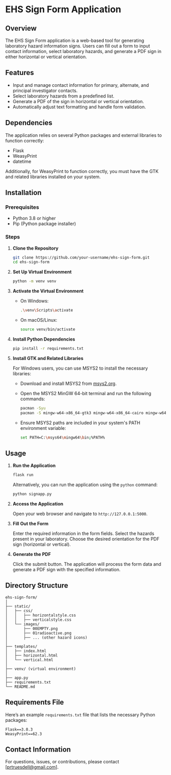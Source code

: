 # EHS Sign Form Application

## Overview

The EHS Sign Form application is a web-based tool for generating laboratory hazard information signs. Users can fill out a form to input contact information, select laboratory hazards, and generate a PDF sign in either horizontal or vertical orientation.

## Features

- Input and manage contact information for primary, alternate, and principal investigator contacts.
- Select laboratory hazards from a predefined list.
- Generate a PDF of the sign in horizontal or vertical orientation.
- Automatically adjust text formatting and handle form validation.

## Dependencies

The application relies on several Python packages and external libraries to function correctly:

- Flask
- WeasyPrint
- datetime

Additionally, for WeasyPrint to function correctly, you must have the GTK and related libraries installed on your system.

## Installation

### Prerequisites

- Python 3.8 or higher
- Pip (Python package installer)

### Steps

1. **Clone the Repository**

   ```sh
   git clone https://github.com/your-username/ehs-sign-form.git
   cd ehs-sign-form
   ```

2. **Set Up Virtual Environment**

   ```sh
   python -m venv venv
   ```

3. **Activate the Virtual Environment**

   - On Windows:

     ```sh
     .\venv\Scripts\activate
     ```

   - On macOS/Linux:

     ```sh
     source venv/bin/activate
     ```

4. **Install Python Dependencies**

   ```sh
   pip install -r requirements.txt
   ```

5. **Install GTK and Related Libraries**

   For Windows users, you can use MSYS2 to install the necessary libraries:

   - Download and install MSYS2 from [msys2.org](https://www.msys2.org/).
   - Open the MSYS2 MinGW 64-bit terminal and run the following commands:

     ```sh
     pacman -Syu
     pacman -S mingw-w64-x86_64-gtk3 mingw-w64-x86_64-cairo mingw-w64-x86_64-gdk-pixbuf2 mingw-w64-x86_64-pango
     ```

   - Ensure MSYS2 paths are included in your system's PATH environment variable:

     ```sh
     set PATH=C:\msys64\mingw64\bin;%PATH%
     ```

## Usage

1. **Run the Application**

   ```sh
   flask run
   ```

   Alternatively, you can run the application using the `python` command:

   ```sh
   python signapp.py
   ```

2. **Access the Application**

   Open your web browser and navigate to `http://127.0.0.1:5000`.

3. **Fill Out the Form**

   Enter the required information in the form fields. Select the hazards present in your laboratory. Choose the desired orientation for the PDF sign (horizontal or vertical).

4. **Generate the PDF**

   Click the submit button. The application will process the form data and generate a PDF sign with the specified information.

## Directory Structure

```
ehs-sign-form/
│
├── static/
│   ├── css/
│   │   ├── horizontalstyle.css
│   │   ├── verticalstyle.css
│   └── images/
│       ├── 00EMPTY.png
│       ├── 01radioactive.png
│       ├── ... (other hazard icons)
│
├── templates/
│   ├── index.html
│   ├── horizontal.html
│   └── vertical.html
│
├── venv/ (virtual environment)
│
├── app.py
├── requirements.txt
└── README.md
```

## Requirements File

Here’s an example `requirements.txt` file that lists the necessary Python packages:

```
Flask==3.0.3
WeasyPrint==62.3
```

## Contact Information

For questions, issues, or contributions, please contact [prtruesdell@gmail.com].
